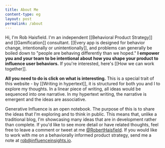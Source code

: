 ```yaml
---
title: About Me
content-type: eg
layout: post
permalink: /about
---
```


Hi, I'm Rob Haisfield. I'm an independent [[Behavioral Product Strategy]] and [[Gamification]] consultant. [[Every app is designed for behavior change, intentionally or unintentionally]], and problems can generally be boiled down to "people are behaving differently than we hoped." **I empower you and your team to be intentional about how you shape your product to influence user behaviors.** If you're interested, here's [[How we can work together]]. 

**All you need to do is click on what is interesting.** This is a special trait of this website - by [[Writing in hypertext]], it is structured for both you and I to explore my thoughts. In a linear piece of writing, all ideas would be sequenced into one narrative. In my hypertext writing, the narrative is emergent and the ideas are associative.

Generative Influence is an open notebook. The purpose of this is to share the ideas that I'm exploring and to think in public. This means that, unlike a traditional blog, I'm showcasing many ideas that are in development rather than complete. If you'd like to see more detail or have related thoughts, feel free to leave a comment or tweet at me [@RobertHaisfield](https://twitter.com/RobertHaisfield). If you would like to work with me on a behaviorally informed product strategy, send me a note at [rob@influenceinsights.io](mailto:rob@influenceinsights.io).